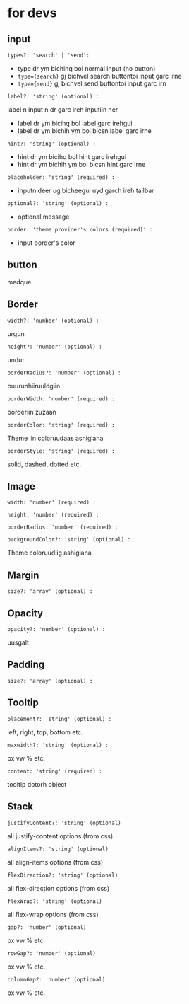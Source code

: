 # for devs

## input

`types?: 'search' | 'send':`

- type dr ym bichihq bol normal input (no button)
- `type={search}` gj bichvel search buttontoi input garc irne
- `type={send}` gj bichvel send buttontoi input garc irn

`label?: 'string' (optional) :`

label n input n dr garc ireh inputiin ner

- label dr ym bicihq bol label garc irehgui
- label dr ym bichih ym bol bicsn label garc irne

`hint?: 'string' (optional) :`

- hint dr ym bicihq bol hint garc irehgui
- hint dr ym bichih ym bol bicsn hint garc irne

`placeholder: 'string' (required) :`

- inputn deer ug bicheegui uyd garch ireh tailbar

`optional?: 'string' (optional) :`

- optional message

`border: 'theme provider's colors (required)' :`

- input border's color

## button

medque

## Border

`width?: 'number' (optional) :`

urgun

`height?: 'number' (optional) :`

undur

`borderRadius?: 'number' (optional) :`

buurunhiiruuldgiin

`borderWidth: 'number' (required) :`

borderiin zuzaan

`borderColor: 'string' (required) :`

Theme iin coloruudaas ashiglana

`borderStyle: 'string' (required) :`

solid, dashed, dotted etc.

## Image

`width: 'number' (required) :`

`height: 'number' (required) :`

`borderRadius: 'number' (required) :`

`backgroundColor?: 'string' (optional) :`

Theme coloruudiig ashiglana

## Margin

`size?: 'array' (optional) :`

## Opacity

`opacity?: 'number' (optional) :`

uusgalt

## Padding

`size?: 'array' (optional) :`

## Tooltip

`placement?: 'string' (optional) :`

left, right, top, bottom etc.

`maxwidth?: 'string' (optional) :`

px vw % etc.

`content: 'string' (required) :`

tooltip dotorh object

## Stack

`justifyContent?: 'string' (optional)`
 
all justify-content options (from css)

`alignItems?: 'string' (optional)`
 
all align-items options (from css)

`flexDirection?: 'string' (optional)`
 
all flex-direction options (from css)

`flexWrap?: 'string' (optional)`
 
all flex-wrap options (from css)

`gap?: 'number' (optional)`
 
px vw % etc.

`rowGap?: 'number' (optional)`
 
px vw % etc.

`columnGap?: 'number' (optional)`
 
px vw % etc.